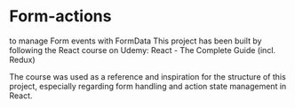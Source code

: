 # Form-actions
to manage Form events with FormData
This project has been built by following the React course on Udemy:
React - The Complete Guide (incl. Redux)

The course was used as a reference and inspiration for the structure of this project, especially regarding form handling and action state management in React.
